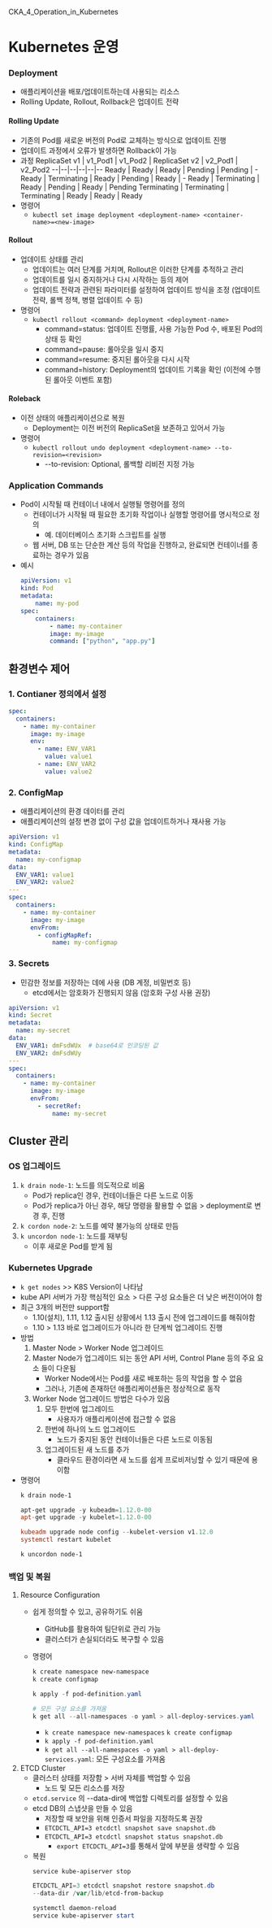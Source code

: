 CKA_4_Operation_in_Kubernetes

# Kubernetes 운영

### Deployment
- 애플리케이션을 배포/업데이트하는데 사용되는 리소스
- Rolling Update, Rollout, Rollback은 업데이트 전략

#### Rolling Update
- 기존의 Pod를 새로운 버전의 Pod로 교체하는 방식으로 업데이트 진행
- 업데이트 과정에서 오류가 발생하면 Rollback이 가능
- 과정
    ReplicaSet v1 | v1_Pod1 | v1_Pod2 | ReplicaSet v2 | v2_Pod1 | v2_Pod2
    --|--|--|--|--|--
    Ready | Ready | Ready | Pending | Pending | -
    Ready | Terminating | Ready | Pending | Ready | -
    Ready | Terminating | Ready | Pending | Ready | Pending
    Terminating | Terminating | Terminating | Ready | Ready | Ready
- 명령어
    - `kubectl set image deployment <deployment-name> <container-name>=<new-image>`

#### Rollout
- 업데이트 상태를 관리
    - 업데이트는 여러 단계를 거치며, Rollout은 이러한 단계를 추적하고 관리
    - 업데이트를 일시 중지하거나 다시 시작하는 등의 제어
    - 업데이트 전략과 관련된 파라미터를 설정하여 업데이트 방식을 조정 (업데이트 전략, 롤백 정책, 병렬 업데이트 수 등)
- 명령어
    - `kubectl rollout <command> deployment <deployment-name>`
        - command=status: 업데이트 진행률, 사용 가능한 Pod 수, 배포된 Pod의 상태 등 확인
        - command=pause: 롤아웃을 일시 중지
        - command=resume: 중지된 롤아웃을 다시 시작
        - command=history: Deployment의 업데이트 기록을 확인 (이전에 수행된 롤아웃 이벤트 포함)

#### Roleback
- 이전 상태의 애플리케이션으로 복원
    - Deployment는 이전 버전의 ReplicaSet을 보존하고 있어서 가능
- 명령어
    - `kubectl rollout undo deployment <deployment-name> --to-revision=<revision>`
        - --to-revision: Optional, 롤백할 리비전 지정 가능


### Application Commands
- Pod이 시작될 때 컨테이너 내에서 실행될 명령어를 정의
    - 컨테이너가 시작될 때 필요한 초기화 작업이나 실행할 명령어를 명시적으로 정의
        - 예. 데이터베이스 초기화 스크립트를 실행
    - 웹 서버, DB 또는 단순한 계산 등의 작업을 진행하고, 완료되면 컨테이너를 종료하는 경우가 있음
- 예시
    ```yaml
    apiVersion: v1
    kind: Pod
    metadata:
        name: my-pod
    spec:
        containers:
            - name: my-container
            image: my-image
            command: ["python", "app.py"]
    ```

## 환경변수 제어

### 1. Contianer 정의에서 설정
```yaml
spec:
  containers:
    - name: my-container
      image: my-image
      env:
        - name: ENV_VAR1
          value: value1
        - name: ENV_VAR2
          value: value2
```

### 2. ConfigMap
- 애플리케이션의 환경 데이터를 관리
- 애플리케이션의 설정 변경 없이 구성 값을 업데이트하거나 재사용 가능

```yaml
apiVersion: v1
kind: ConfigMap
metadata:
  name: my-configmap
data:
  ENV_VAR1: value1
  ENV_VAR2: value2
---
spec:
  containers:
    - name: my-container
      image: my-image
      envFrom:
        - configMapRef:
            name: my-configmap
```

### 3. Secrets
- 민감한 정보를 저장하는 데에 사용 (DB 계정, 비밀번호 등)
    - etcd에서는 암호화가 진행되지 않음 (암호화 구성 사용 권장)

```yaml
apiVersion: v1
kind: Secret
metadata:
  name: my-secret
data:
  ENV_VAR1: dmFsdWUx  # base64로 인코딩된 값
  ENV_VAR2: dmFsdWUy
---
spec:
  containers:
    - name: my-container
      image: my-image
      envFrom:
        - secretRef:
            name: my-secret
```


## Cluster 관리
### OS 업그레이드
1. `k drain node-1`: 노드를 의도적으로 비움
    - Pod가 replica인 경우, 컨테이너들은 다른 노드로 이동
    - Pod가 replica가 아닌 경우, 해당 명령을 활용할 수 없음 > deployment로 변경 후, 진행
1. `k cordon node-2`: 노드를 예약 불가능의 상태로 만듬
1. `k uncordon node-1`: 노드를 재부팅
    - 이후 새로운 Pod를 받게 됨

### Kubernetes Upgrade
- `k get nodes` >> K8S Version이 나타남
- kube API 서버가 가장 핵심적인 요소 > 다른 구성 요소들은 더 낮은 버전이어야 함
- 최근 3개의 버전만 support함
    - 1.10(설치), 1.11, 1.12 출시된 상황에서 1.13 출시 전에 업그레이드를 해줘야함
    - 1.10 > 1.13 바로 업그레이드가 아니라 한 단계씩 업그레이드 진행
- 방법
    1. Master Node > Worker Node 업그레이드
    1. Master Node가 업그레이드 되는 동안 API 서버, Control Plane 등의 주요 요소 들이 다운됨
        - Worker Node에서는 Pod를 새로 배포하는 등의 작업을 할 수 없음
        - 그러나, 기존에 존재하던 애플리케이션들은 정상적으로 동작
    1. Worker Node 업그레이드 방법은 다수가 있음
        1. 모두 한번에 업그레이드
            - 사용자가 애플리케이션에 접근할 수 없음
        1. 한번에 하나의 노드 업그레이드
            - 노드가 중지된 동안 컨테이너들은 다른 노드로 이동됨
        1. 업그레이드된 새 노드를 추가
            - 클라우드 환경이라면 새 노드를 쉽게 프로비저닝할 수 있기 때문에 용이함
- 명령어
    ```powershell
    k drain node-1

    apt-get upgrade -y kubeadm=1.12.0-00
    apt-get upgrade -y kubelet=1.12.0-00

    kubeadm upgrade node config --kubelet-version v1.12.0
    systemctl restart kubelet

    k uncordon node-1
    ```

### 백업 및 복원
1. Resource Configuration
    - 쉽게 정의할 수 있고, 공유하기도 쉬움
        - GitHub를 활용하여 팀단위로 관리 가능
        - 클러스터가 손실되더라도 복구할 수 있음
    - 명령어
        ```powershell
        k create namespace new-namespace
        k create configmap

        k apply -f pod-definition.yaml
        
        # 모든 구성 요소를 가져옴
        k get all --all-namespaces -o yaml > all-deploy-services.yaml
        ```

        - `k create namespace new-namespaces` `k create configmap`
        - `k apply -f pod-definition.yaml`
        - `k get all --all-namespaces -o yaml > all-deploy-services.yaml`: 모든 구성요소를 가져옴
1. ETCD Cluster
    - 클러스터 상태를 저장함 > 서버 자체를 백업할 수 있음
        - 노드 및 모든 리소스를 저장
    - `etcd.service` 의 --data-dir에 백업할 디렉토리를 설정할 수 있음
    - etcd DB의 스냅샷을 만들 수 있음
        - 저장할 때 보안을 위해 인증서 파일을 지정하도록 권장
        - `ETCDCTL_API=3 etcdctl snapshot save snapshot.db`
        - `ETCDCTL_API=3 etcdctl snapshot status snapshot.db`
            - `export ETCDCTL_API=3`를 통해서 앞에 부분을 생략할 수 있음
    - 복원
        ``` powershell
        service kube-apiserver stop 

        ETCDCTL_API=3 etcdctl snapshot restore snapshot.db
        --data-dir /var/lib/etcd-from-backup

        systemctl daemon-reload
        service kube-apiserver start
        ```
